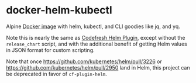 # docker-helm-kubectl

Alpine [Docker image](https://hub.docker.com/r/r6by/docker-helm-kubectl/) with helm, kubectl, and CLI goodies like jq, and yq.

Note this is nearly the same as [Codefresh Helm Plugin](https://github.com/codefresh-io/cf-plugin-helm), except without the `release_chart` script, and with the additional benefit of getting Helm values in JSON format for custom scripting.

Note that once https://github.com/kubernetes/helm/pull/3226 or https://github.com/kubernetes/helm/pull/2950 land in Helm, this project can be deprecated in favor of `cf-plugin-helm`.
